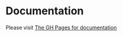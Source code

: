 # Documentation

Please visit [The GH Pages for documentation](https://creuna-oslo.github.io/Episerver.Basis.Slim)